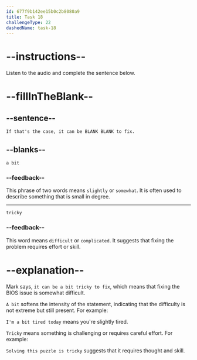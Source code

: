 ```yaml
---
id: 677f9b142ee15b0c2b8080a9
title: Task 18
challengeType: 22
dashedName: task-18
---
```


<!-- (audio) Mark: If that's the case, it can be a bit tricky to fix. -->

# --instructions--

Listen to the audio and complete the sentence below.

# --fillInTheBlank--

## --sentence--

`If that's the case, it can be BLANK BLANK to fix.`

## --blanks--

`a bit`

### --feedback--

This phrase of two words means `slightly` or `somewhat`. It is often used to describe something that is small in degree.

---

`tricky`

### --feedback--

This word means `difficult` or `complicated`. It suggests that fixing the problem requires effort or skill.

# --explanation--

Mark says, `it can be a bit tricky to fix`, which means that fixing the BIOS issue is somewhat difficult.

`A bit` softens the intensity of the statement, indicating that the difficulty is not extreme but still present. For example:

`I'm a bit tired today` means you're slightly tired.

`Tricky` means something is challenging or requires careful effort. For example:

`Solving this puzzle is tricky` suggests that it requires thought and skill.
